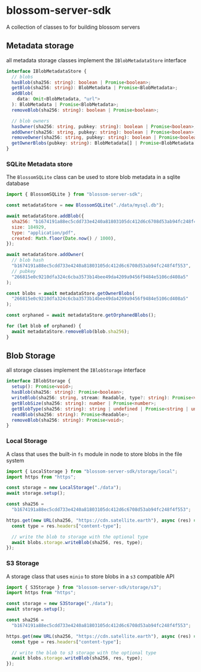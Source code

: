 # blossom-server-sdk

A collection of classes to for building blossom servers

## Metadata storage

all metadata storage classes implement the `IBlobMetadataStore` interface

```ts
interface IBlobMetadataStore {
  // blobs
  hasBlob(sha256: string): boolean | Promise<boolean>;
  getBlob(sha256: string): BlobMetadata | Promise<BlobMetadata>;
  addBlob(
    data: Omit<BlobMetadata, "url">
  ): BlobMetadata | Promise<BlobMetadata>;
  removeBlob(sha256: string): boolean | Promise<boolean>;

  // blob owners
  hasOwner(sha256: string, pubkey: string): boolean | Promise<boolean>;
  addOwner(sha256: string, pubkey: string): boolean | Promise<boolean>;
  removeOwner(sha256: string, pubkey: string): boolean | Promise<boolean>;
  getOwnerBlobs(pubkey: string): BlobMetadata[] | Promise<BlobMetadata[]>;
}
```

### SQLite Metadata store

The `BlossomSQLite` class can be used to store blob metadata in a sqlite database

```js
import { BlossomSQLite } from "blossom-server-sdk";

const metadataStore = new BlossomSQLite("./data/mysql.db");

await metadataStore.addBlob({
  sha256: "b1674191a88ec5cdd733e4240a81803105dc412d6c6708d53ab94fc248f4f553",
  size: 184929,
  type: "application/pdf",
  created: Math.floor(Date.now() / 1000),
});

await metadataStore.addOwner(
  // blob hash
  "b1674191a88ec5cdd733e4240a81803105dc412d6c6708d53ab94fc248f4f553",
  // pubkey
  "266815e0c9210dfa324c6cba3573b14bee49da4209a9456f9484e5106cd408a5"
);

const blobs = await metadataStore.getOwnerBlobs(
  "266815e0c9210dfa324c6cba3573b14bee49da4209a9456f9484e5106cd408a5"
);

const orphaned = await metadataStore.getOrphanedBlobs();

for (let blob of orphaned) {
  await metadataStore.removeBlob(blob.sha256);
}
```

## Blob Storage

all storage classes implement the `IBlobStorage` interface

```ts
interface IBlobStorage {
  setup(): Promise<void>;
  hasBlob(sha256: string): Promise<boolean>;
  writeBlob(sha256: string, stream: Readable, type?: string): Promise<void>;
  getBlobSize(sha256: string): number | Promise<number>;
  getBlobType(sha256: string): string | undefined | Promise<string | undefined>;
  readBlob(sha256: string): Promise<Readable>;
  removeBlob(sha256: string): Promise<void>;
}
```

### Local Storage

A class that uses the built-in `fs` module in node to store blobs in the file system

```js
import { LocalStorage } from "blossom-server-sdk/storage/local";
import https from "https";

const storage = new LocalStorage("./data");
await storage.setup();

const sha256 =
  "b1674191a88ec5cdd733e4240a81803105dc412d6c6708d53ab94fc248f4f553";

https.get(new URL(sha256, "https://cdn.satellite.earth"), async (res) => {
  const type = res.headers["content-type"];

  // write the blob to storage with the optional type
  await blobs.storage.writeBlob(sha256, res, type);
});
```

### S3 Storage

A storage class that uses `minio` to store blobs in a `s3` compatible API

```js
import { S3Storage } from "blossom-server-sdk/storage/s3";
import https from "https";

const storage = new S3Storage("./data");
await storage.setup();

const sha256 =
  "b1674191a88ec5cdd733e4240a81803105dc412d6c6708d53ab94fc248f4f553";

https.get(new URL(sha256, "https://cdn.satellite.earth"), async (res) => {
  const type = res.headers["content-type"];

  // write the blob to s3 storage with the optional type
  await blobs.storage.writeBlob(sha256, res, type);
});
```
